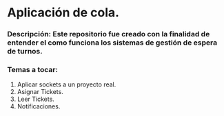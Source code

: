 # Aplicación de cola.

### **Descripción:** Este repositorio fue creado con la finalidad de entender el como funciona los sistemas de gestión de espera de turnos.


### **Temas a tocar:**

1. Aplicar sockets a un proyecto real.
2. Asignar Tickets.
3. Leer Tickets.
4. Notificaciones.